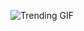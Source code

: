 ![Trending GIF](https://media1.giphy.com/media/v1.Y2lkPThiYjIxNzcybGsyYjNlOWFrOWNjZWtrNHEyMXJscmx0Z3dqZzRiaGxtdjhiZ2RibCZlcD12MV9naWZzX3NlYXJjaCZjdD1n/2jMtpIi8mhE8ctiMtK/giphy.gif)
